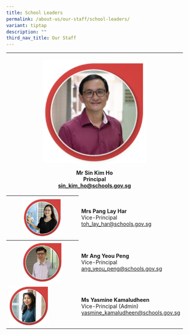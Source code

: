 ```yaml
---
title: School Leaders
permalink: /about-us/our-staff/school-leaders/
variant: tiptap
description: ""
third_nav_title: Our Staff
---
```

<table><tbody><tr><th rowspan="1" colspan="2"><p></p><div class="isomer-image-wrapper"><img style="width: 60%;" height="auto" width="100%" alt="" src="/images/Staff Photos/2024   SL/1_TMJC_Staff___SL_Mr_Sin_Kim_Ho.jpg"></div><p><strong>Mr Sin Kim Ho</strong><br><strong>Principal</strong><br><a href="mailto:toh_lay_har@schools.gov.sg" rel="noopener noreferrer nofollow" target="_blank">sin_kim_ho@schools.gov.sg</a></p></th></tr><tr><th rowspan="1" colspan="1"><div class="isomer-image-wrapper"><img style="width: 60%;" height="auto" width="100%" alt="" src="/images/Staff Photos/2024   SL/1_TMJC_Staff___SL_Mrs_Pang.jpg"></div></th><td rowspan="1" colspan="1"><p><strong>Mrs Pang Lay Har</strong><br>Vice-Principal<br><a href="mailto:toh_lay_har@schools.gov.sg" rel="noopener noreferrer nofollow" target="_blank">toh_lay_har@schools.gov.sg</a></p></td></tr><tr><th rowspan="1" colspan="1"><div class="isomer-image-wrapper"><img style="width: 60%;" height="auto" width="100%" alt="" src="/images/Staff Photos/2024   SL/1_TMJC_Staff_Mr_Ang.jpg"></div></th><td rowspan="1" colspan="1"><p><strong>Mr Ang Yeou Peng</strong><br>Vice-Principal<br><a href="mailto:ang_yeou_peng@schools.gov.sg" rel="noopener noreferrer nofollow" target="_blank">ang_yeou_peng@schools.gov.sg</a></p></td></tr><tr><td rowspan="1" colspan="1"><div class="isomer-image-wrapper"><img style="width: 60%;" height="auto" width="100%" alt="" src="/images/Staff Photos/2024   SL/1_TMJC_Staff_Ms_Yasmine.jpg"></div></td><td rowspan="1" colspan="1"><p><strong>Ms Yasmine Kamaludheen</strong><br>Vice-Principal (Admin)<br><a href="mailto:yasmine_kamaludheen@schools.gov.sg" rel="noopener noreferrer nofollow" target="_blank">yasmine_kamaludheen@schools.gov.sg</a></p></td></tr></tbody></table><p></p>
